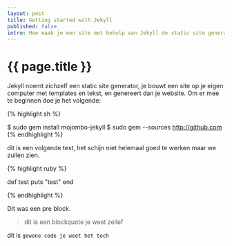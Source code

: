 ```yaml
---
layout: post
title: Getting started with Jekyll
published: false
intro: Hoe maak je een site met behulp van Jekyll de static site generator.
---
```


# {{ page.title }}

Jekyll noemt zichzelf een static site generator, je bouwt een site op je eigen computer met templates en tekst, en genereert dan je website. Om er mee te beginnen doe je het volgende:

{% highlight sh %}

$ sudo gem install mojombo-jekyll
$ sudo gem --sources http://github.com
{% endhighlight %}

dit is een volgende test, het schijn niet helemaal goed te werken maar we zullen zien.

{% highlight ruby %}

def test
  puts "test"
end

{% endhighlight %}

Dit was een pre block.

> dit is een blockquote je weet zellef

dit is `gewone code je weet het toch`
